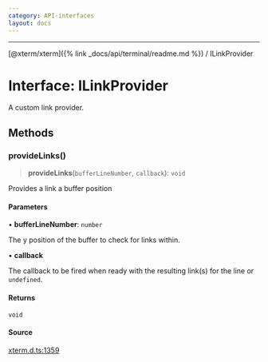 ```yaml
---
category: API-interfaces
layout: docs
---
```



***

[@xterm/xterm]({% link _docs/api/terminal/readme.md %}) / ILinkProvider

# Interface: ILinkProvider

A custom link provider.

## Methods

### provideLinks()

> **provideLinks**(`bufferLineNumber`, `callback`): `void`

Provides a link a buffer position

#### Parameters

• **bufferLineNumber**: `number`

The y position of the buffer to check for links
within.

• **callback**

The callback to be fired when ready with the resulting
link(s) for the line or `undefined`.

#### Returns

`void`

#### Source

[xterm.d.ts:1359](https://github.com/xtermjs/xterm.js/blob/5.5.0/typings/xterm.d.ts#L1359)
